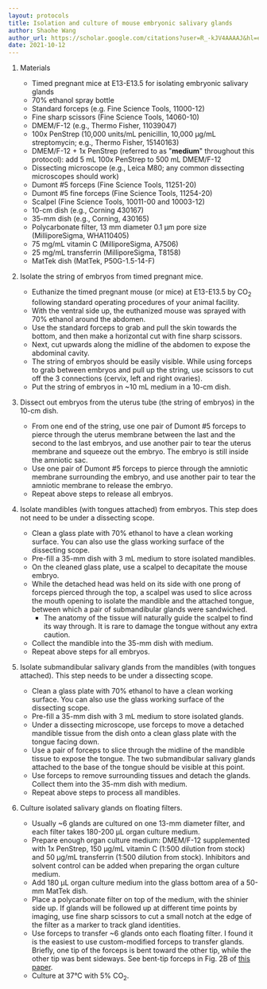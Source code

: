 ```yaml
---
layout: protocols
title: Isolation and culture of mouse embryonic salivary glands
author: Shaohe Wang
author_url: https://scholar.google.com/citations?user=R_-kJV4AAAAJ&hl=en
date: 2021-10-12
---
```


1. Materials
	- Timed pregnant mice at E13-E13.5 for isolating embryonic salivary glands
	- 70% ethanol spray bottle
	- Standard forceps (e.g. Fine Science Tools, 11000-12)
	- Fine sharp scissors (Fine Science Tools, 14060-10)
	- DMEM/F-12 (e.g., Thermo Fisher, 11039047)
	- 100x PenStrep (10,000 units/mL penicillin, 10,000 µg/mL streptomycin; e.g., Thermo Fisher, 15140163)
	- DMEM/F-12 + 1x PenStrep (referred to as "__medium__" throughout this protocol): add 5 mL 100x PenStrep to 500 mL DMEM/F-12
	- Dissecting microscope (e.g., Leica M80; any common dissecting microscopes should work)
	- Dumont \#5 forceps (Fine Science Tools, 11251-20)
	- Dumont \#5 fine forceps (Fine Science Tools, 11254-20)
	- Scalpel (Fine Science Tools, 10011-00 and 10003-12)
	- 10-cm dish (e.g., Corning 430167)
	- 35-mm dish (e.g., Corning, 430165)
	- Polycarbonate filter, 13 mm diameter 0.1 µm pore size (MilliporeSigma, WHA110405)
	- 75 mg/mL vitamin C (MilliporeSigma, A7506)
	- 25 mg/mL transferrin (MilliporeSigma, T8158)
	- MatTek dish (MatTek, P50G-1.5-14-F)

1. Isolate the string of embryos from timed pregnant mice.
	- Euthanize the timed pregnant mouse (or mice) at E13-E13.5 by CO<sub>2</sub> following standard operating procedures of your animal facility.
	- With the ventral side up, the euthanized mouse was sprayed with 70% ethanol around the abdomen.
	- Use the standard forceps to grab and pull the skin towards the bottom, and then make a horizontal cut with fine sharp scissors.
	- Next, cut upwards along the midline of the abdomen to expose the abdominal cavity.
	- The string of embryos should be easily visible. While using forceps to grab between embryos and pull up the string, use scissors to cut off the 3 connections (cervix, left and right ovaries).
	- Put the string of embryos in ~10 mL medium in a 10-cm dish.

1. Dissect out embryos from the uterus tube (the string of embryos) in the 10-cm dish.
	- From one end of the string, use one pair of Dumont #5 forceps to pierce through the uterus membrane between the last and the second to the last embryos, and use another pair to tear the uterus membrane and squeeze out the embryo. The embryo is still inside the amniotic sac.
	- Use one pair of Dumont #5 forceps to pierce through the amniotic membrane surrounding the embryo, and use another pair to tear the amniotic membrane to release the embryo.
	- Repeat above steps to release all embryos.

1. Isolate mandibles (with tongues attached) from embryos. This step does not need to be under a dissecting scope.
	- Clean a glass plate with 70% ethanol to have a clean working surface. You can also use the glass working surface of the dissecting scope.
	- Pre-fill a 35-mm dish with 3 mL medium to store isolated mandibles.
	- On the cleaned glass plate, use a scalpel to decapitate the mouse embryo.
	- While the detached head was held on its side with one prong of forceps pierced through the top, a scalpel was used to slice across the mouth opening to isolate the mandible and the attached tongue, between which a pair of submandibular glands were sandwiched.
		- The anatomy of the tissue will naturally guide the scalpel to find its way through. It is rare to damage the tongue without any extra caution.
	- Collect the mandible into the 35-mm dish with medium.
	- Repeat above steps for all embryos.

1. Isolate submandibular salivary glands from the mandibles (with tongues attached). This step needs to be under a dissecting scope.
	- Clean a glass plate with 70% ethanol to have a clean working surface. You can also use the glass working surface of the dissecting scope.
	- Pre-fill a 35-mm dish with 3 mL medium to store isolated glands.
	- Under a dissecting microscope, use forceps to move a detached mandible tissue from the dish onto a clean glass plate with the tongue facing down.
	- Use a pair of forceps to slice through the midline of the mandible tissue to expose the tongue. The two submandibular salivary glands attached to the base of the tongue should be visible at this point.
	- Use forceps to remove surrounding tissues and detach the glands. Collect them into the 35-mm dish with medium.
	- Repeat above steps to process all mandibles.

1. Culture isolated salivary glands on floating filters.
	- Usually ~6 glands are cultured on one 13-mm diameter filter, and each filter takes 180-200 µL organ culture medium.
	- Prepare enough organ culture medium: DMEM/F-12 supplemented with 1x PenStrep, 150 µg/mL vitamin C (1:500 dilution from stock) and 50 µg/mL transferrin (1:500 dilution from stock). Inhibitors and solvent control can be added when preparing the organ culture medium.
	- Add 180 µL organ culture medium into the glass bottom area of a 50-mm MatTek dish.
	- Place a polycarbonate filter on top of the medium, with the shinier side up. If glands will be followed up at different time points by imaging, use fine sharp scissors to cut a small notch at the edge of the filter as a marker to track gland identities.
	- Use forceps to transfer ~6 glands onto each floating filter. I found it is the easiest to use custom-modified forceps to transfer glands. Briefly, one tip of the forceps is bent toward the other tip, while the other tip was bent sideways. See bent-tip forceps in Fig. 2B of [this paper](https://www.ncbi.nlm.nih.gov/pmc/articles/PMC6500779/).
	- Culture at 37°C with 5% CO<sub>2</sub>.
